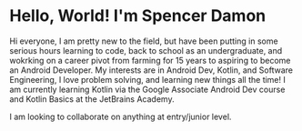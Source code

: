 # Hello, World! I'm Spencer Damon
Hi everyone, I am pretty new to the field, but have been putting in some serious hours
learning to code, back to school as an undergraduate, and wokrking on a career pivot from farming 
for 15 years to aspiring to become an Android Developer.
My interests are in Android Dev, Kotlin, and Software Engineering, I love problem solving, and
learning new things all the time!
I am currently learning Kotlin via the Google Associate Android Dev course and 
Kotlin Basics at the JetBrains Academy.  

I am looking to collaborate on anything at entry/junior level. 
